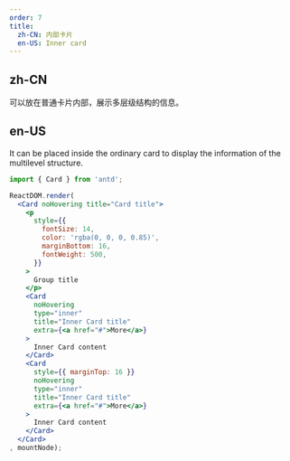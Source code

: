 ```yaml
---
order: 7
title:
  zh-CN: 内部卡片
  en-US: Inner card
---
```


## zh-CN

可以放在普通卡片内部，展示多层级结构的信息。

## en-US

It can be placed inside the ordinary card to display the information of the multilevel structure.

````jsx
import { Card } from 'antd';

ReactDOM.render(
  <Card noHovering title="Card title">
    <p
      style={{
        fontSize: 14,
        color: 'rgba(0, 0, 0, 0.85)',
        marginBottom: 16,
        fontWeight: 500,
      }}
    >
      Group title
    </p>
    <Card
      noHovering
      type="inner"
      title="Inner Card title"
      extra={<a href="#">More</a>}
    >
      Inner Card content
    </Card>
    <Card
      style={{ marginTop: 16 }}
      noHovering
      type="inner"
      title="Inner Card title"
      extra={<a href="#">More</a>}
    >
      Inner Card content
    </Card>
  </Card>
, mountNode);
````
